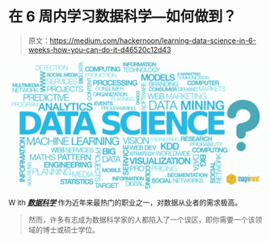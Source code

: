 # 在 6 周内学习数据科学—如何做到？

> 原文：<https://medium.com/hackernoon/learning-data-science-in-6-weeks-how-you-can-do-it-d46520c12d43>

[![](img/90b1accd13525359b51d1ccc7c87b37b.png)](https://magnimindacademy.com/)

W ith [***数据科学***](https://en.wikipedia.org/wiki/Data_science) 作为近年来最热门的职业之一，对数据从业者的需求极高。

> 然而，许多有志成为数据科学家的人都陷入了一个误区，即你需要一个该领域的博士或硕士学位。
